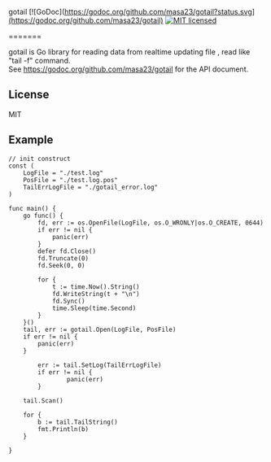 gotail [![GoDoc](https://godoc.org/github.com/masa23/gotail?status.svg](https://godoc.org/github.com/masa23/gotail) [![MIT licensed](https://img.shields.io/badge/license-MIT-blue.svg)](https://raw.githubusercontent.com/hyperium/hyper/master/LICENSE)

=======

gotail is Go library for reading data from realtime updating file , read like "tail -f" command.  
See https://godoc.org/github.com/masa23/gotail for the API document.

## License
MIT

## Example

```
// init construct
const (
	LogFile = "./test.log"
	PosFile = "./test.log.pos"
	TailErrLogFile = "./gotail_error.log"
)

func main() {
	go func() {
		fd, err := os.OpenFile(LogFile, os.O_WRONLY|os.O_CREATE, 0644)
		if err != nil {
			panic(err)
		}
		defer fd.Close()
		fd.Truncate(0)
		fd.Seek(0, 0)

		for {
			t := time.Now().String()
			fd.WriteString(t + "\n")
			fd.Sync()
			time.Sleep(time.Second)
		}
	}()
	tail, err := gotail.Open(LogFile, PosFile)
	if err != nil {
		panic(err)
	}

        err := tail.SetLog(TailErrLogFile)
        if err != nil {
                panic(err)
        }

	tail.Scan()

	for {
		b := tail.TailString()
		fmt.Println(b)
	}

}
```
